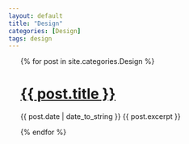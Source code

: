 ```yaml
---
layout: default
title: "Design"
categories: [Design]
tags: design
---
```


<ul class="correction">
  {% for post in site.categories.Design %}
    <h1><a href="{{ post.url }}">{{ post.title }}</a></h1>
    <span>{{ post.date | date_to_string }}</span>
     <span> {{ post.excerpt }}</span>
 
  {% endfor %}
</ul>


